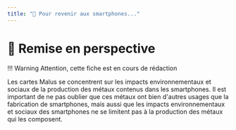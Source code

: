 ```yaml
---
title: "🚧 Pour revenir aux smartphones..."
---
```

# 🚧 Remise en perspective

!!! Warning
    Attention, cette fiche est en cours de rédaction

Les cartes Malus se concentrent sur les impacts
environnementaux et sociaux de la production des métaux contenus dans
les smartphones. Il est important de ne pas oublier que ces métaux ont bien
d'autres usages que la fabrication de smartphones, mais aussi que les
impacts environnementaux et sociaux des smartphones ne se limitent pas à
la production des métaux qui les composent.